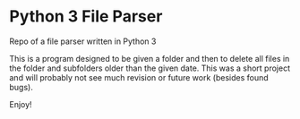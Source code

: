 Python 3 File Parser
==========

Repo of a file parser written in Python 3

This is a program designed to be given a folder and then to delete all files in the folder and subfolders older than the given date. This was a short project and will probably not see much revision or future work (besides found bugs).

Enjoy!
